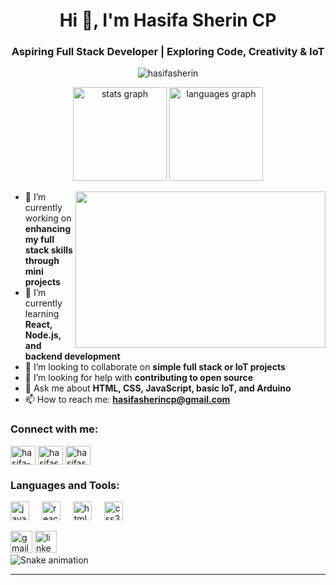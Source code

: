 <h1 align="center">Hi 👋, I'm Hasifa Sherin CP</h1>
<h3 align="center">Aspiring Full Stack Developer | Exploring Code, Creativity & IoT</h3>

<p align="center">
  <img src="https://komarev.com/ghpvc/?username=hasifasherin&label=Profile%20views&color=0e75b6&style=flat" alt="hasifasherin" />
</p>

<div align="center">
  <img src="https://github-readme-stats.vercel.app/api?username=hasifasherin&hide_title=false&hide_rank=false&show_icons=true&include_all_commits=true&count_private=true&disable_animations=false&theme=dracula&locale=en&hide_border=false" height="150" alt="stats graph" />
  <img src="https://github-readme-stats.vercel.app/api/top-langs?username=hasifasherin&locale=en&hide_title=false&layout=compact&card_width=320&langs_count=5&theme=dracula&hide_border=false" height="150" alt="languages graph" />
</div>

<p align="center">
  <img align="right" height="250" width="400" src="https://ugc.production.linktr.ee/f95b8687-4977-4bb4-bfa2-637c35277ef0_giphy.gif" />
</p>

- 🔭 I’m currently working on **enhancing my full stack skills through mini projects**
- 🌱 I’m currently learning **React, Node.js, and backend development**
- 👯 I’m looking to collaborate on **simple full stack or IoT projects**
- 🤝 I’m looking for help with **contributing to open source**
- 💬 Ask me about **HTML, CSS, JavaScript, basic IoT, and Arduino**
- 📫 How to reach me: **hasifasherincp@gmail.com**

<h3 align="left">Connect with me:</h3>
<p align="left">
  <a href="https://linkedin.com/in/hasifa-sherin-cp" target="blank"><img align="center" src="https://raw.githubusercontent.com/rahuldkjain/github-profile-readme-generator/master/src/images/icons/Social/linked-in-alt.svg" alt="hasifa-sherin-cp" height="30" width="40" /></a>
  <a href="https://www.hackerrank.com/hasifasherincp" target="blank"><img align="center" src="https://raw.githubusercontent.com/rahuldkjain/github-profile-readme-generator/master/src/images/icons/Social/hackerrank.svg" alt="hasifasherincp" height="30" width="40" /></a>
  <a href="https://www.leetcode.com/hasifasherincp" target="blank"><img align="center" src="https://raw.githubusercontent.com/rahuldkjain/github-profile-readme-generator/master/src/images/icons/Social/leet-code.svg" alt="hasifasherincp" height="30" width="40" /></a>
</p>

<h3 align="left">Languages and Tools:</h3>
<p align="left">
  <img src="https://cdn.jsdelivr.net/gh/devicons/devicon/icons/javascript/javascript-original.svg" height="30" alt="javascript logo" />
  <img width="12" />
  <img src="https://cdn.jsdelivr.net/gh/devicons/devicon/icons/react/react-original.svg" height="30" alt="react logo" />
  <img width="12" />
  <img src="https://cdn.jsdelivr.net/gh/devicons/devicon/icons/html5/html5-original.svg" height="30" alt="html5 logo" />
  <img width="12" />
  <img src="https://cdn.jsdelivr.net/gh/devicons/devicon/icons/css3/css3-original.svg" height="30" alt="css3 logo" />
 
</p>

<div align="left">
  <img src="https://img.shields.io/static/v1?message=Gmail&logo=gmail&label=&color=D14836&logoColor=white&labelColor=&style=for-the-badge" height="35" alt="gmail logo" />
  <img src="https://img.shields.io/static/v1?message=LinkedIn&logo=linkedin&label=&color=0077B5&logoColor=white&labelColor=&style=for-the-badge" height="35" alt="linkedin logo" />
</div>

<img src="https://raw.githubusercontent.com/hasifasherin/hasifasherin/output/snake.svg" alt="Snake animation" />

---
